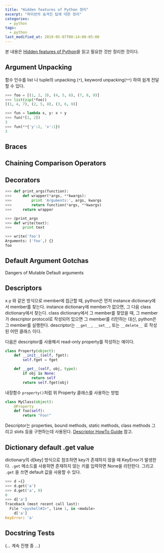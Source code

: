 ```yaml
---
title: "Hidden features of Python 정리"
excerpt: "파이썬의 숨겨진 팁에 대한 정리"
categories:
  - python
tags:
  - python
last_modified_at: 2019-05-07T00:14:00-05:00
---
```



본 내용은 [Hidden features of Python](https://stackoverflow.com/questions/101268/hidden-features-of-python)을 읽고 필요한 것만 정리한 것이다.



## Argument Unpacking

함수 인수를 list 나 tuple의 unpacking (`*`), keyword unpacking(`**`) 하여 쉽게 전달 할 수 있다.

```python
>>> foo = [(1, 2, 3), (4, 5, 6), (7, 8, 9)]
>>> list(zip(*foo))
[(1, 4, 7), (2, 5, 8), (3, 6, 9)]

>>> fun = lambda x, y: x + y
>>> fun(*[1, 2])
3
>>> fun(**{'y':2, 'x':1})
3
```

## Braces

## Chaining Comparison Operators

## Decorators

```python
>>> def print_args(function):
>>>     def wrapper(*args, **kwargs):
>>>         print 'Arguments:', args, kwargs
>>>         return function(*args, **kwargs)
>>>     return wrapper

>>> @print_args
>>> def write(text):
>>>     print text

>>> write('foo')
Arguments: ('foo',) {}
foo
```

## Default Argument Gotchas

Dangers of Mutable Default arguments

## Descriptors

x.y 와 같은 방식으로 member에 접근할 때, python은 먼저 instance dictionary에서 member를 찾는다. instance dictionary에 member가 없으면, 그 다음 class dictionary에서 찾는다. class dictionary에서 그 member를 찾았을 때, 그 member가 descriptor protocol로 작성되어 있으면 그 member를 리턴하는 대신, python은 그 member를 실행한다. descriptor는 `__get__`, `__set__`, 또는 `__delete__` 로 작성된 어떤 클래스 이다. 

다음은 descriptor를 사용해서 read-only property를 작성하는 예이다.

```python
class Property(object):
    def __init__(self, fget):
        self.fget = fget

    def __get__(self, obj, type):
        if obj is None:
            return self
        return self.fget(obj)
```

내장함수 `property()`처럼 위 Property 클래스를 사용하는 방법

```python
class MyClass(object):
    @Property
    def foo(self):
        return "Foo!"
```

Descriptor는 properties, bound methods, static methods, class methods 그리고 slots 등을 구현하는데 사용된다. [Descriptor HowTo Guide](<https://docs.python.org/3/howto/descriptor.html>) 참고.

## Dictionary default .get value

dictionary의 d[key] 방식으로 참조하면 key가 존재하지 않을 때 KeyError가 발생한다. `.get` 메소드를 사용하면 존재하지 않는 키를 입력하면 None을 리턴한다. 그리고 `.get` 을 쓰면 default 값을 사용할 수 있다.

```python
>>> d ={}
>>> d.get('a')
>>> d.get('a', 0)
0
>>> d['a']
Traceback (most recent call last):
  File "<pyshell#2>", line 1, in <module>
    d['a']
KeyError: 'a'
```

## Docstring Tests



(... 계속 진행 중 ...)

